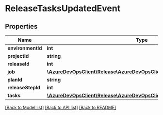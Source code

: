 # ReleaseTasksUpdatedEvent

## Properties
Name | Type | Description | Notes
------------ | ------------- | ------------- | -------------
**environmentId** | **int** |  | [optional] 
**projectId** | **string** |  | [optional] 
**releaseId** | **int** |  | [optional] 
**job** | [**\AzureDevOpsClient\Release\AzureDevOpsClient\Release\Model\ReleaseTask**](ReleaseTask.md) |  | [optional] 
**planId** | **string** |  | [optional] 
**releaseStepId** | **int** |  | [optional] 
**tasks** | [**\AzureDevOpsClient\Release\AzureDevOpsClient\Release\Model\ReleaseTask[]**](ReleaseTask.md) |  | [optional] 

[[Back to Model list]](../README.md#documentation-for-models) [[Back to API list]](../README.md#documentation-for-api-endpoints) [[Back to README]](../README.md)


